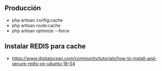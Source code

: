 

## Producción

- php artisan config:cache
- php artisan route:cache
- php artisan optimize --force

## Instalar REDIS para cache

- https://www.digitalocean.com/community/tutorials/how-to-install-and-secure-redis-on-ubuntu-18-04
